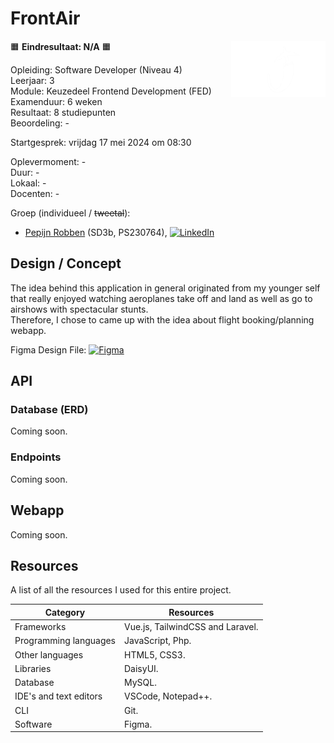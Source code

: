 # FrontAir  
<img src="FrontAir_White.png" align="right" width="30%">  

🟧 **Eindresultaat: N/A** 🟧  
  
Opleiding: Software Developer (Niveau 4)  
Leerjaar: 3  
Module: Keuzedeel Frontend Development (FED)  
Examenduur: 6 weken  
Resultaat: 8 studiepunten  
Beoordeling: -

Startgesprek: vrijdag 17 mei 2024 om 08:30  

Oplevermoment: -  
Duur: -  
Lokaal: -  
Docenten: -

Groep (individueel / ~~tweetal~~):  
* <a href="https://github.com/pepijngbr">Pepijn Robben</a> (SD3b, PS230764), <a href="https://www.linkedin.com/in/pepijngbr/">![LinkedIn](https://img.shields.io/badge/-LinkedIn-0A66C2?style=flat-square&logo=linkedin&logoColor=white)</a>   

## Design / Concept  
The idea behind this application in general originated from my younger self that really enjoyed watching aeroplanes take off and land as well as go to airshows with spectacular stunts.  
Therefore, I chose to came up with the idea about flight booking/planning webapp.  

Figma Design File: <a href="https://www.figma.com/design/3e3EKYb0RBB8fMZq8tVx2T/FrontAir?node-id=236-5&t=I3SpWShWrYLop2wE-0">![Figma](https://img.shields.io/badge/-FrontAir-2C2C2C?style=flat-square&logo=figma&logoColor=white)</a>

## API  
### Database (ERD)  
Coming soon.  

### Endpoints
Coming soon.  

## Webapp  
Coming soon.  

## Resources  
A list of all the resources I used for this entire project.  

<table>
    <thead>
        <th>Category</td>
        <th>Resources</td>
    </thead>
    <tbody>
        <tr>
            <td>Frameworks</td>
            <td>Vue.js, TailwindCSS and Laravel.</td>
        </tr>
        <tr>
            <td>Programming languages</td>
            <td>JavaScript, Php.</td>
        </tr>
        <tr>
            <td>Other languages</td>
            <td>HTML5, CSS3.</td>
        </tr>
        <tr>
            <td>Libraries</td>
            <td>DaisyUI.</td>
        </tr>
        <tr>
            <td>Database</td>
            <td>MySQL.</td>
        </tr>
        <tr>
            <td>IDE's and text editors</td>
            <td>VSCode, Notepad++.</td>
        </tr>
        <tr>
            <td>CLI</td>
            <td>Git.</td>
        </tr>
        <tr>
            <td>Software</td>
            <td>Figma.</td>
        </tr>
    </tbody>
</table>

